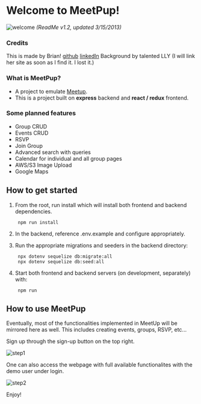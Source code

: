 # Welcome to MeetPup!
![welcome](https://user-images.githubusercontent.com/63670745/224509427-420412cb-df23-4725-b5d9-8f0f8150f530.png)
*(ReadMe v1.2, updated 3/15/2013)*

### Credits
This is made by Brian!
[github](https://github.com/brianhitchin)
[linkedIn](https://www.linkedin.com/in/brian-hitchin-940b57268/)
Background by talented LLY (I will link her site as soon as I find it. I lost it.) 

### What is MeetPup?
- A project to emulate [Meetup](https://www.meetup.com/).
- This is a project built on **express** backend and **react / redux** frontend.

### Some planned features
- Group CRUD
- Events CRUD
- RSVP
- Join Group
- Advanced search with queries
- Calendar for individual and all group pages
- AWS/S3 Image Upload
- Google Maps 

## How to get started
1. From the root, run install which will install both frontend and backend dependencies.

        npm run install

2. In the backend, reference .env.example and configure appropriately.
3. Run the appropriate migrations and seeders in the backend directory:

        npx dotenv sequelize db:migrate:all
        npx dotenv sequelize db:seed:all

4. Start both frontend and backend servers (on development, separately) with:

        npm run

## How to use MeetPup
Eventually, most of the functionalities implemented in MeetUp will be mirrored here as well. This includes creating events, groups, RSVP, etc...


Sign up through the sign-up button on the top right. 


![step1](https://user-images.githubusercontent.com/63670745/224509441-1a724a44-f437-42c2-9ccf-c2218d597183.png)


One can also access the webpage with full available functionalites with the demo user under login.


![step2](https://user-images.githubusercontent.com/63670745/224509446-05e93f25-5775-4156-b2f5-b673ed4bb2db.png)


Enjoy!

